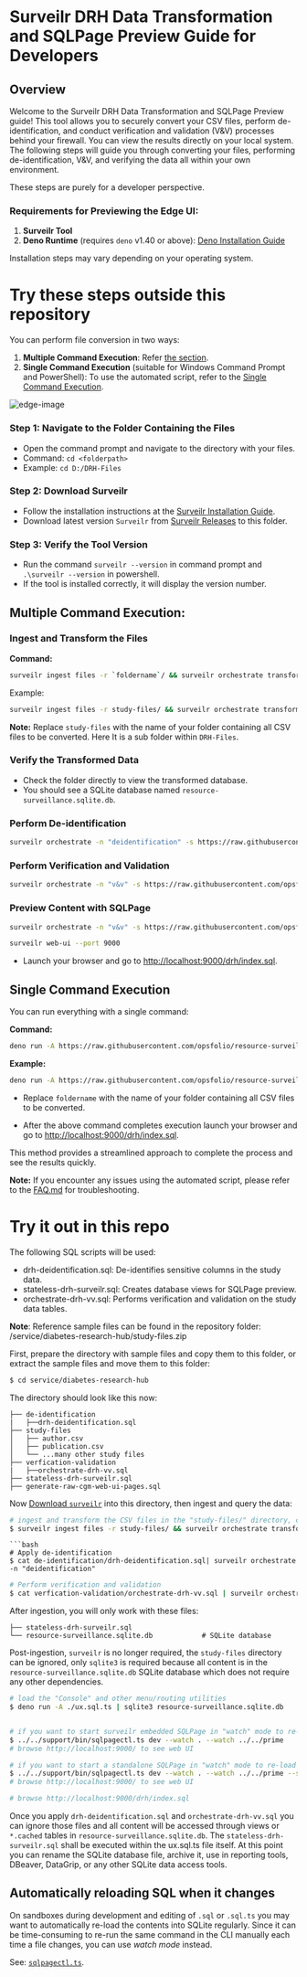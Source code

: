 # Surveilr DRH Data Transformation and SQLPage Preview Guide for Developers

## Overview

Welcome to the Surveilr DRH Data Transformation and SQLPage Preview guide! This
tool allows you to securely convert your CSV files, perform de-identification,
and conduct verification and validation (V&V) processes behind your firewall.
You can view the results directly on your local system. The following steps will
guide you through converting your files, performing de-identification, V&V, and
verifying the data all within your own environment.

These steps are purely for a developer perspective.

### Requirements for Previewing the Edge UI:

1. **Surveilr Tool**
2. **Deno Runtime** (requires `deno` v1.40 or above):
   [Deno Installation Guide](https://docs.deno.com/runtime/manual/getting_started/installation/)

Installation steps may vary depending on your operating system.

# Try these steps outside this repository

You can perform file conversion in two ways:

1. **Multiple Command Execution**: Refer
   [the section](#multiple-command-execution).
2. **Single Command Execution** (suitable for Windows Command Prompt and
   PowerShell): To use the automated script, refer to the
   [Single Command Execution](#single-command-execution).

![edge-image](./assets/edge-ingestion-steps.drawio.svg)

### Step 1: Navigate to the Folder Containing the Files

- Open the command prompt and navigate to the directory with your files.
- Command: `cd <folderpath>`
- Example: `cd D:/DRH-Files`

### Step 2: Download Surveilr

- Follow the installation instructions at the
  [Surveilr Installation Guide](https://docs.opsfolio.com/surveilr/how-to/installation-guide).
- Download latest version `Surveilr` from
  [Surveilr Releases](https://github.com/opsfolio/releases.opsfolio.com/releases)
  to this folder.

### Step 3: Verify the Tool Version

- Run the command `surveilr --version` in command prompt and
  `.\surveilr --version` in powershell.
- If the tool is installed correctly, it will display the version number.

## Multiple Command Execution:

### Ingest and Transform the Files

**Command:**

```bash
surveilr ingest files -r `foldername`/ && surveilr orchestrate transform-csv
```

Example:

```bash
surveilr ingest files -r study-files/ && surveilr orchestrate transform-csv
```

**Note:** Replace `study-files` with the name of your folder containing all CSV
files to be converted. Here It is a sub folder within `DRH-Files`.

### Verify the Transformed Data

- Check the folder directly to view the transformed database.
- You should see a SQLite database named `resource-surveillance.sqlite.db`.

### Perform De-identification

```bash
surveilr orchestrate -n "deidentification" -s https://raw.githubusercontent.com/opsfolio/resource-surveillance-commons/main/service/diabetes-research-hub/de-identification/drh-deidentification.sql
```

### Perform Verification and Validation

```bash
surveilr orchestrate -n "v&v" -s https://raw.githubusercontent.com/opsfolio/resource-surveillance-commons/main/service/diabetes-research-hub/verfication-validation/orchestrate-drh-vv.sql
```

### Preview Content with SQLPage

```bash
surveilr orchestrate -n "v&v" -s https://raw.githubusercontent.com/opsfolio/resource-surveillance-commons/main/service/diabetes-research-hub/ux.auto.sql
```

```bash
surveilr web-ui --port 9000
```

- Launch your browser and go to
  [http://localhost:9000/drh/index.sql](http://localhost:9000/drh/index.sql).

## Single Command Execution

You can run everything with a single command:

**Command:**

```bash
deno run -A https://raw.githubusercontent.com/opsfolio/resource-surveillance-commons/main/service/diabetes-research-hub/drhctl.ts 'foldername'
```

**Example:**

```bash
deno run -A https://raw.githubusercontent.com/opsfolio/resource-surveillance-commons/main/service/diabetes-research-hub/drhctl.ts study-files
```

- Replace `foldername` with the name of your folder containing all CSV files to
  be converted.

- After the above command completes execution launch your browser and go to
  [http://localhost:9000/drh/index.sql](http://localhost:9000/drh/index.sql).

This method provides a streamlined approach to complete the process and see the
results quickly.

**Note:** If you encounter any issues using the automated script, please refer
to the [FAQ.md](FAQ.md) for troubleshooting.

# Try it out in this repo

The following SQL scripts will be used:

- drh-deidentification.sql: De-identifies sensitive columns in the study data.
- stateless-drh-surveilr.sql: Creates database views for SQLPage preview.
- orchestrate-drh-vv.sql: Performs verification and validation on the study data
  tables.

**Note**: Reference sample files can be found in the repository folder:
/service/diabetes-research-hub/study-files.zip

First, prepare the directory with sample files and copy them to this folder, or
extract the sample files and move them to this folder:

```bash
$ cd service/diabetes-research-hub
```

The directory should look like this now:

```
├── de-identification
|   ├──drh-deidentification.sql
├── study-files
│   ├── author.csv
│   ├── publication.csv
│   └── ...many other study files    
├── verfication-validation
|   ├──orchestrate-drh-vv.sql
├── stateless-drh-surveilr.sql
├── generate-raw-cgm-web-ui-pages.sql
```

Now
[Download `surveilr`](https://docs.opsfolio.com/surveilr/how-to/installation-guide/)
into this directory, then ingest and query the data:

```bash
# ingest and transform the CSV files in the "study-files/" directory, creating resource-surveillance.sqlite.db
$ surveilr ingest files -r study-files/ && surveilr orchestrate transform-csv
```

````
```bash
# Apply de-identification
$ cat de-identification/drh-deidentification.sql| surveilr orchestrate -n "deidentification"
````

```bash
# Perform verification and validation
$ cat verfication-validation/orchestrate-drh-vv.sql | surveilr orchestrate -n "v&v"
```

After ingestion, you will only work with these files:

```
├── stateless-drh-surveilr.sql    
└── resource-surveillance.sqlite.db            # SQLite database
```

Post-ingestion, `surveilr` is no longer required, the `study-files` directory
can be ignored, only `sqlite3` is required because all content is in the
`resource-surveillance.sqlite.db` SQLite database which does not require any
other dependencies.

```bash
# load the "Console" and other menu/routing utilities   
$ deno run -A ./ux.sql.ts | sqlite3 resource-surveillance.sqlite.db


# if you want to start surveilr embedded SQLPage in "watch" mode to re-load files automatically
$ ../../support/bin/sqlpagectl.ts dev --watch . --watch ../../prime
# browse http://localhost:9000/ to see web UI

# if you want to start a standalone SQLPage in "watch" mode to re-load files automatically
$ ../../support/bin/sqlpagectl.ts dev --watch . --watch ../../prime --standalone
# browse http://localhost:9000/ to see web UI

# browse http://localhost:9000/drh/index.sql
```

Once you apply `drh-deidentification.sql` and `orchestrate-drh-vv.sql` you can
ignore those files and all content will be accessed through views or `*.cached`
tables in `resource-surveillance.sqlite.db`. The `stateless-drh-surveilr.sql`
shall be executed within the ux.sql.ts file itself. At this point you can rename
the SQLite database file, archive it, use in reporting tools, DBeaver, DataGrip,
or any other SQLite data access tools.

## Automatically reloading SQL when it changes

On sandboxes during development and editing of `.sql` or `.sql.ts` you may want
to automatically re-load the contents into SQLite regularly. Since it can be
time-consuming to re-run the same command in the CLI manually each time a file
changes, you can use _watch mode_ instead.

See: [`sqlpagectl.ts`](../../support/bin/sqlpagectl.ts).
